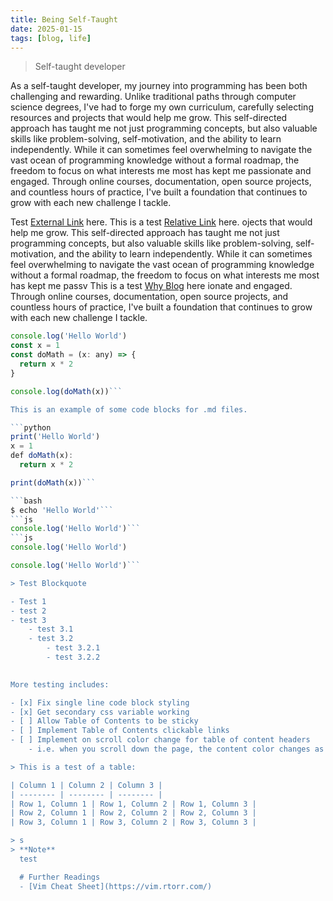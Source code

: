 ```yaml
---
title: Being Self-Taught
date: 2025-01-15
tags: [blog, life]
---
```


> Self-taught developer

As a self-taught developer, my journey into programming has been both challenging and rewarding. Unlike traditional paths through computer science degrees, I've had to forge my own curriculum, carefully selecting resources and projects that would help me grow. This self-directed approach has taught me not just programming concepts, but also valuable skills like problem-solving, self-motivation, and the ability to learn independently. While it can sometimes feel overwhelming to navigate the vast ocean of programming knowledge without a formal roadmap, the freedom to focus on what interests me most has kept me passionate and engaged. Through online courses, documentation, open source projects, and countless hours of practice, I've built a foundation that continues to grow with each new challenge I tackle.




Test [External Link](https://www.google.com) here. This is a test [Relative Link](why-blog.md) here. ojects that would help me grow. This self-directed approach has taught me not just programming concepts, but also valuable skills like problem-solving, self-motivation, and the ability to learn independently. While it can sometimes feel overwhelming to navigate the vast ocean of programming knowledge without a formal roadmap, the freedom to focus on what interests me most has kept me passv This is a test [Why Blog](why-blog.md) here ionate and engaged. Through online courses, documentation, open source projects, and countless hours of practice, I've built a foundation that continues to grow with each new challenge I tackle.

```js
console.log('Hello World')
const x = 1
const doMath = (x: any) => {
  return x * 2
}

console.log(doMath(x))```

This is an example of some code blocks for .md files.

```python
print('Hello World')
x = 1
def doMath(x):
  return x * 2

print(doMath(x))```

```bash
$ echo 'Hello World'```
```js
console.log('Hello World')```
```js
console.log('Hello World')

console.log('Hello World')```

> Test Blockquote

- Test 1
- test 2
- test 3
    - test 3.1
    - test 3.2
        - test 3.2.1
        - test 3.2.2
  

More testing includes:

- [x] Fix single line code block styling
- [x] Get secondary css variable working
- [ ] Allow Table of Contents to be sticky
- [ ] Implement Table of Contents clickable links
- [ ] Implement on scroll color change for table of content headers
    - i.e. when you scroll down the page, the content color changes as you scroll past

> This is a test of a table:

| Column 1 | Column 2 | Column 3 |
| -------- | -------- | -------- |
| Row 1, Column 1 | Row 1, Column 2 | Row 1, Column 3 |
| Row 2, Column 1 | Row 2, Column 2 | Row 2, Column 3 |
| Row 3, Column 1 | Row 3, Column 2 | Row 3, Column 3 | 

> s
> **Note** 
  test

  # Further Readings
  - [Vim Cheat Sheet](https://vim.rtorr.com/)